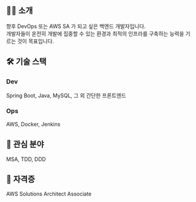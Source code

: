 ## 💁‍♂️ 소개
향후 DevOps 또는 AWS SA 가 되고 싶은 백엔드 개발자입니다.<br>
개발자들이 온전히 개발에 집중할 수 있는 환경과 최적의 인프라를 구축하는 능력을 기르는 것이 목표입니다.
## 🛠️ 기술 스택
### Dev
Spring Boot, Java, MySQL, 그 외 간단한 프론트엔드
### Ops
AWS, Docker, Jenkins
## 👀 관심 분야
MSA, TDD, DDD
## 📖 자격증
AWS Solutions Architect Associate
